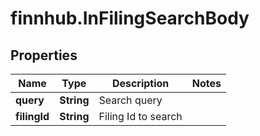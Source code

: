 # finnhub.InFilingSearchBody

## Properties

Name | Type | Description | Notes
------------ | ------------- | ------------- | -------------
**query** | **String** | Search query | 
**filingId** | **String** | Filing Id to search | 


